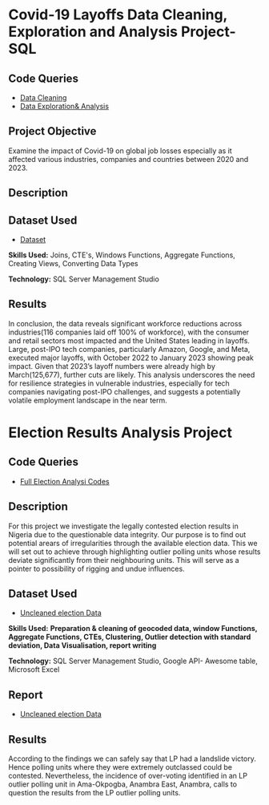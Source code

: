 # Covid-19 Layoffs Data Cleaning, Exploration and Analysis Project- SQL 

## Code Queries
- <a href="https://github.com/IFEANYIOK/SQL-Data-Cleaning-Covid-19-Layoffs-/blob/main/LAYOFF%20DATA%20CLEANING.sql">Data Cleaning</a>
- <a href="https://github.com/IFEANYIOK/SQL-Data-Cleaning-Covid-19-Layoffs-/blob/main/EXPLORATION%20%26%20ANALYSIS.sql">Data Exploration& Analysis</a>

## Project Objective
Examine the impact of Covid-19 on global job losses especially as it affected various industries, companies and countries between 2020 and 2023.

## Description

## Dataset Used
- <a href="https://github.com/IFEANYIOK/SQL-Data-Cleaning-Covid-19-Layoffs-/blob/main/CLEAN%20LAYOFFS%20DATA%20OUTPUT.xls">Dataset</a>

**Skills Used:** Joins, CTE's, Windows Functions, Aggregate Functions, Creating Views, Converting Data Types

**Technology:** SQL Server Management Studio
  
## Results
In conclusion, the data reveals significant workforce reductions across industries(116 companies laid off 100% of workforce), with the consumer and retail sectors most impacted and the United States leading in layoffs. Large, post-IPO tech companies, particularly Amazon, Google, and Meta, executed major layoffs, with October 2022 to January 2023 showing peak impact. Given that 2023’s layoff numbers were already high by March(125,677), further cuts are likely. This analysis underscores the need for resilience strategies in vulnerable industries, especially for tech companies navigating post-IPO challenges, and suggests a potentially volatile employment landscape in the near term.


# Election Results Analysis Project

## Code Queries
- <a href="https://github.com/IFEANYIOK/SQL/blob/main/Full%20Election%20Codes.sql">Full Election Analysi Codes</a>

## Description
For this project we investigate the legally contested election results in Nigeria due to the questionable data integrity. Our purpose is to find out potential arears of irregularities through the available election data. This we will set out to achieve through highlighting outlier polling units whose results deviate significantly from their neighbouring units. This will serve as a pointer to possibility of rigging and undue influences.

## Dataset Used
- <a href="https://github.com/IFEANYIOK/SQL/blob/main/Anambra%20L%26L.xlsx">Uncleaned election Data</a>

**Skills Used:** **Preparation & cleaning of geocoded data, window Functions, Aggregate Functions, CTEs, Clustering, Outlier detection with standard deviation, Data Visualisation, report writing**

**Technology:** SQL Server Management Studio, Google API- Awesome table, Microsoft Excel

## Report
- <a href="https://github.com/IFEANYIOK/SQL/blob/main/OUTLIER%20DETECTION%20REPORT.docx">Uncleaned election Data</a>
  
## Results
According to the findings we can safely say that LP had a landslide victory. Hence polling units where they were extremely outclassed could be contested. Nevertheless, the incidence of over-voting identified in an LP outlier polling unit in Ama-Okpogba, Anambra East, Anambra, calls to question the results from the LP outlier polling units.





